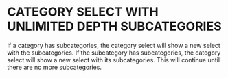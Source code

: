 # CATEGORY SELECT WITH UNLIMITED DEPTH SUBCATEGORIES

If a category has subcategories, the category select will show a new select with the subcategories.
If the subcategory has subcategories, the category select will show a new select with its subcategories.
This will continue until there are no more subcategories.
